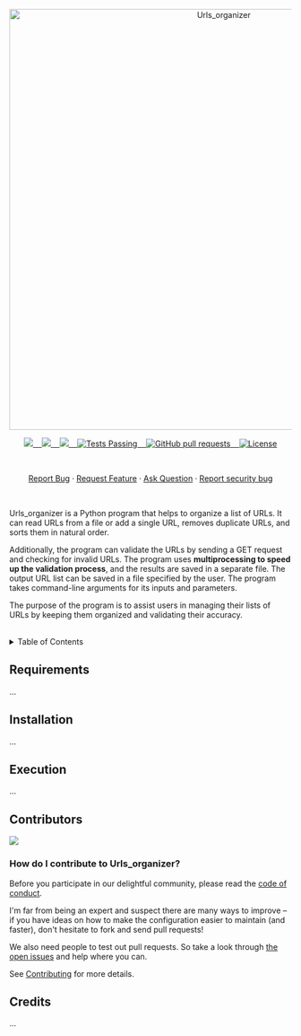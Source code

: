 <p align="center"><img width="750" src="" alt="Urls_organizer"></p>

<p align="center">
    <a href="https://github.com/YisusChrist/urls_organizer/issues">
        <img src="https://img.shields.io/github/issues/YisusChrist/urls_organizer?color=171b20&label=Issues%20%20&logo=gnubash&labelColor=e05f65&logoColor=ffffff">&nbsp;&nbsp;&nbsp;
    </a>
    <a href="https://github.com/YisusChrist/urls_organizer/forks">
        <img src="https://img.shields.io/github/forks/YisusChrist/urls_organizer?color=171b20&label=Forks%20%20&logo=git&labelColor=f1cf8a&logoColor=ffffff">&nbsp;&nbsp;&nbsp;
    </a>
    <a href="https://github.com/YisusChrist/urls_organizer/">
        <img src="https://img.shields.io/github/stars/YisusChrist/urls_organizer?color=171b20&label=Stargazers&logo=octicon-star&labelColor=70a5eb">&nbsp;&nbsp;&nbsp;
    </a>
    <a href="https://github.com/YisusChrist/urls_organizer/actions">
        <img alt="Tests Passing" src="https://github.com/YisusChrist/urls_organizer/actions/workflows/github-code-scanning/codeql/badge.svg">&nbsp;&nbsp;&nbsp;
    </a>
    <a href="https://github.com/YisusChrist/urls_organizer/pulls">
        <img alt="GitHub pull requests" src="https://img.shields.io/github/issues-pr/YisusChrist/urls_organizer?color=0088ff">&nbsp;&nbsp;&nbsp;
    </a>
    <a href="https://opensource.org/license/gpl-2-0/">
        <img alt="License" src="https://img.shields.io/github/license/YisusChrist/urls_organizer?color=0088ff">
    </a>
    <!--
    <a href="https://github.com/YisusChrist/urls_organizer/issues/contributors">
        <img alt="GitHub Contributors" src="https://img.shields.io/github/contributors/YisusChrist/urls_organizer" />
    </a>
    -->
</p>

<br>

<p align="center">
    <a href="https://github.com/YisusChrist/urls_organizer/issues/new/choose">Report Bug</a>
    ·
    <a href="https://github.com/YisusChrist/urls_organizer/issues/new/choose">Request Feature</a>
    ·
    <a href="https://github.com/YisusChrist/urls_organizer/discussions">Ask Question</a>
    ·
    <a href="https://github.com/YisusChrist/urls_organizer/security/policy#reporting-a-vulnerability">Report security bug</a>
</p>

<br>

Urls_organizer is a Python program that helps to organize a list of URLs. It can read URLs from a file or add a single URL, removes duplicate URLs, and sorts them in natural order.

Additionally, the program can validate the URLs by sending a GET request and checking for invalid URLs. The program uses **multiprocessing to speed up the validation process**, and the results are saved in a separate file. The output URL list can be saved in a file specified by the user. The program takes command-line arguments for its inputs and parameters. 

The purpose of the program is to assist users in managing their lists of URLs by keeping them organized and validating their accuracy.

<br>

<details>
<summary>Table of Contents</summary>

- [Requirements](#requirements)
- [Installation](#installation)
- [Execution](#execution)
- [Contributors](#contributors)
  - [How do I contribute to Urls_organizer?](#how-do-i-contribute-to-urls_organizer)
- [Credits](#credits)

</details>

## Requirements

...

## Installation

...

## Execution

...

## Contributors

<a href="https://github.com/YisusChrist/urls_organizer/graphs/contributors"><img src="https://contrib.rocks/image?repo=YisusChrist/urls_organizer" /></a>

### How do I contribute to Urls_organizer?

Before you participate in our delightful community, please read the [code of conduct](CODE_OF_CONDUCT.md).

I'm far from being an expert and suspect there are many ways to improve – if you have ideas on how to make the configuration easier to maintain (and faster), don't hesitate to fork and send pull requests!

We also need people to test out pull requests. So take a look through [the open issues](https://github.com/YisusChrist/urls_organizer/issues) and help where you can.

See [Contributing](CONTRIBUTING.md) for more details.

## Credits

...
